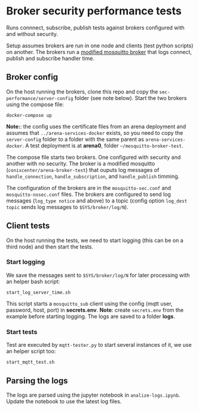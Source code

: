 # Broker security performance tests

Runs connnect, subscribe, publish tests against brokers configured with and without security.

Setup assumes brokers are run in one node and clients (test python scripts) on another. The brokers run a [modified mosquitto broker](https://github.com/SilverLineFramework/mosquitto-broker/tree/timing_log) that logs connect, publish and subscribe handler time.

## Broker config

On the host running the brokers, clone this repo and copy the `sec-performance/server-config` folder (see note below). Start the two brokers using the compose file:
```
docker-compose up
```

**Note:**: the config uses the certificate files from an arena deployment and assumes that `../arena-services-docker` exists, so you need to copy the `server-config` folder to a folder with the same parent as `arena-services-docker`. A test deployment is at **arena0**, folder `~/mosquitto-broker-test`.

The compose file starts two brokers. One configured with security and another with no security. The broker is a modified mosquitto (`conixcenter/arena-broker-test`) that ouputs log messages of `handle_connection`, `handle_subscription`, and `handle_publish` timming.

The configuration of the brokers are in the `mosquitto-sec.conf` and `mosquitto-nosec.conf` files. The brokers are configured to send log messages (`log_type notice` and above) to a topic (config option `log_dest topic` sends log messages to `$SYS/broker/log/N`).


## Client tests

On the host running the tests, we need to start logging (this can be on a third node) and then start the tests.

### Start logging

We save the messages sent to `$SYS/broker/log/N` for later processing with an helper bash script:
```
start_log_server_time.sh
```
This script starts a `mosquitto_sub` client using the config (mqtt user, password, host, port) in **secrets.env**.
**Note**: create `secrets.env` from the example before starting logging. The logs are saved to a folder **logs**.

### Start tests

Test are executed by `mqtt-tester.py` to start several instances of it, we use an helper script too:
```
start_mqtt_test.sh
```

## Parsing the logs

The logs are parsed using the jupyter notebook in `analize-logs.ipynb`. Update the notebook to use the latest log files.


